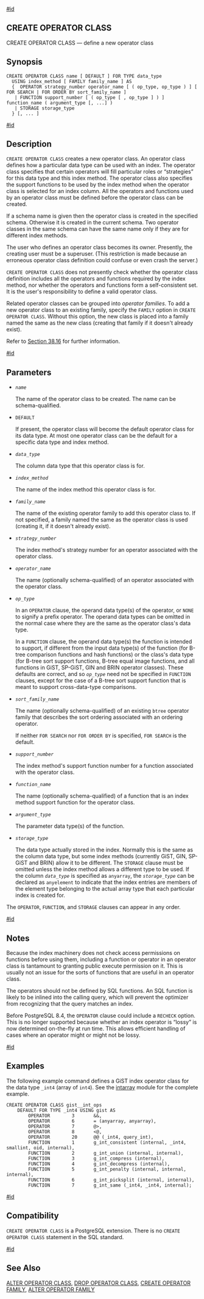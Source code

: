 [#id](#SQL-CREATEOPCLASS)

## CREATE OPERATOR CLASS

CREATE OPERATOR CLASS — define a new operator class

## Synopsis

```
CREATE OPERATOR CLASS name [ DEFAULT ] FOR TYPE data_type
  USING index_method [ FAMILY family_name ] AS
  {  OPERATOR strategy_number operator_name [ ( op_type, op_type ) ] [ FOR SEARCH | FOR ORDER BY sort_family_name ]
   | FUNCTION support_number [ ( op_type [ , op_type ] ) ] function_name ( argument_type [, ...] )
   | STORAGE storage_type
  } [, ... ]
```

[#id](#id-1.9.3.73.5)

## Description

`CREATE OPERATOR CLASS` creates a new operator class. An operator class defines how a particular data type can be used with an index. The operator class specifies that certain operators will fill particular roles or “strategies” for this data type and this index method. The operator class also specifies the support functions to be used by the index method when the operator class is selected for an index column. All the operators and functions used by an operator class must be defined before the operator class can be created.

If a schema name is given then the operator class is created in the specified schema. Otherwise it is created in the current schema. Two operator classes in the same schema can have the same name only if they are for different index methods.

The user who defines an operator class becomes its owner. Presently, the creating user must be a superuser. (This restriction is made because an erroneous operator class definition could confuse or even crash the server.)

`CREATE OPERATOR CLASS` does not presently check whether the operator class definition includes all the operators and functions required by the index method, nor whether the operators and functions form a self-consistent set. It is the user's responsibility to define a valid operator class.

Related operator classes can be grouped into _operator families_. To add a new operator class to an existing family, specify the `FAMILY` option in `CREATE OPERATOR CLASS`. Without this option, the new class is placed into a family named the same as the new class (creating that family if it doesn't already exist).

Refer to [Section 38.16](xindex) for further information.

[#id](#id-1.9.3.73.6)

## Parameters

- _`name`_

  The name of the operator class to be created. The name can be schema-qualified.

- `DEFAULT`

  If present, the operator class will become the default operator class for its data type. At most one operator class can be the default for a specific data type and index method.

- _`data_type`_

  The column data type that this operator class is for.

- _`index_method`_

  The name of the index method this operator class is for.

- _`family_name`_

  The name of the existing operator family to add this operator class to. If not specified, a family named the same as the operator class is used (creating it, if it doesn't already exist).

- _`strategy_number`_

  The index method's strategy number for an operator associated with the operator class.

- _`operator_name`_

  The name (optionally schema-qualified) of an operator associated with the operator class.

- _`op_type`_

  In an `OPERATOR` clause, the operand data type(s) of the operator, or `NONE` to signify a prefix operator. The operand data types can be omitted in the normal case where they are the same as the operator class's data type.

  In a `FUNCTION` clause, the operand data type(s) the function is intended to support, if different from the input data type(s) of the function (for B-tree comparison functions and hash functions) or the class's data type (for B-tree sort support functions, B-tree equal image functions, and all functions in GiST, SP-GiST, GIN and BRIN operator classes). These defaults are correct, and so _`op_type`_ need not be specified in `FUNCTION` clauses, except for the case of a B-tree sort support function that is meant to support cross-data-type comparisons.

- _`sort_family_name`_

  The name (optionally schema-qualified) of an existing `btree` operator family that describes the sort ordering associated with an ordering operator.

  If neither `FOR SEARCH` nor `FOR ORDER BY` is specified, `FOR SEARCH` is the default.

- _`support_number`_

  The index method's support function number for a function associated with the operator class.

- _`function_name`_

  The name (optionally schema-qualified) of a function that is an index method support function for the operator class.

- _`argument_type`_

  The parameter data type(s) of the function.

- _`storage_type`_

  The data type actually stored in the index. Normally this is the same as the column data type, but some index methods (currently GiST, GIN, SP-GiST and BRIN) allow it to be different. The `STORAGE` clause must be omitted unless the index method allows a different type to be used. If the column _`data_type`_ is specified as `anyarray`, the _`storage_type`_ can be declared as `anyelement` to indicate that the index entries are members of the element type belonging to the actual array type that each particular index is created for.

The `OPERATOR`, `FUNCTION`, and `STORAGE` clauses can appear in any order.

[#id](#id-1.9.3.73.7)

## Notes

Because the index machinery does not check access permissions on functions before using them, including a function or operator in an operator class is tantamount to granting public execute permission on it. This is usually not an issue for the sorts of functions that are useful in an operator class.

The operators should not be defined by SQL functions. An SQL function is likely to be inlined into the calling query, which will prevent the optimizer from recognizing that the query matches an index.

Before PostgreSQL 8.4, the `OPERATOR` clause could include a `RECHECK` option. This is no longer supported because whether an index operator is “lossy” is now determined on-the-fly at run time. This allows efficient handling of cases where an operator might or might not be lossy.

[#id](#id-1.9.3.73.8)

## Examples

The following example command defines a GiST index operator class for the data type `_int4` (array of `int4`). See the [intarray](intarray) module for the complete example.

```
CREATE OPERATOR CLASS gist__int_ops
    DEFAULT FOR TYPE _int4 USING gist AS
        OPERATOR        3       &&,
        OPERATOR        6       = (anyarray, anyarray),
        OPERATOR        7       @>,
        OPERATOR        8       <@,
        OPERATOR        20      @@ (_int4, query_int),
        FUNCTION        1       g_int_consistent (internal, _int4, smallint, oid, internal),
        FUNCTION        2       g_int_union (internal, internal),
        FUNCTION        3       g_int_compress (internal),
        FUNCTION        4       g_int_decompress (internal),
        FUNCTION        5       g_int_penalty (internal, internal, internal),
        FUNCTION        6       g_int_picksplit (internal, internal),
        FUNCTION        7       g_int_same (_int4, _int4, internal);
```

[#id](#id-1.9.3.73.9)

## Compatibility

`CREATE OPERATOR CLASS` is a PostgreSQL extension. There is no `CREATE OPERATOR CLASS` statement in the SQL standard.

[#id](#id-1.9.3.73.10)

## See Also

[ALTER OPERATOR CLASS](sql-alteropclass), [DROP OPERATOR CLASS](sql-dropopclass), [CREATE OPERATOR FAMILY](sql-createopfamily), [ALTER OPERATOR FAMILY](sql-alteropfamily)
